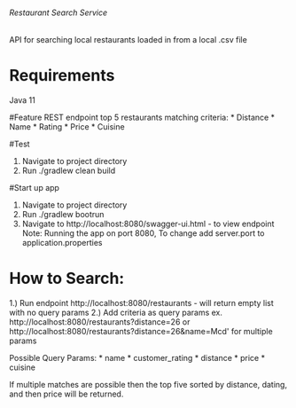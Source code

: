 ###### Restaurant Search Service
API for searching local restaurants loaded in from a local .csv file

# Requirements
Java 11

#Feature
REST endpoint top 5 restaurants matching criteria:
    * Distance
    * Name
    * Rating
    * Price
    * Cuisine

#Test
 1. Navigate to project directory
 2. Run ./gradlew clean build

#Start up app

 1. Navigate to project directory
 2. Run ./gradlew bootrun
 3. Navigate to http://localhost:8080/swagger-ui.html - to view endpoint
 Note: Running the app on port 8080, To change add server.port to application.properties

# How to Search:
   1.) Run endpoint http://localhost:8080/restaurants - will return empty list with no query params
   2.) Add criteria as query params ex. http://localhost:8080/restaurants?distance=26 
   or http://localhost:8080/restaurants?distance=26&name=Mcd' for multiple params
   
   Possible Query Params:
    * name
    * customer_rating
    * distance
    * price
    * cuisine
    
If multiple matches are possible then the top five sorted by distance, dating, and then price will be returned.
 
